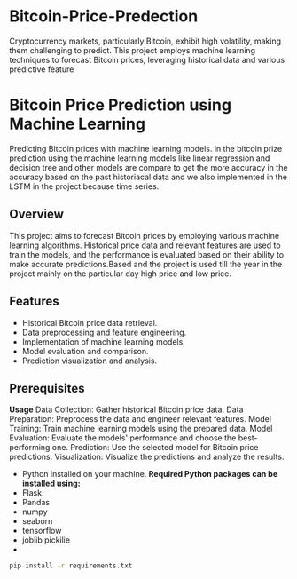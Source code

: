 # Bitcoin-Price-Predection
Cryptocurrency markets, particularly Bitcoin, exhibit high volatility, making them challenging to predict. This project employs machine learning techniques to forecast Bitcoin prices, leveraging historical data and various predictive feature
# Bitcoin Price Prediction using Machine Learning

Predicting Bitcoin prices with machine learning models. in the bitcoin prize prediction using the machine learning models like linear regression and decision tree and other models are compare to get the more accuracy in the accuracy based on the past historiacal data and we also implemented in the LSTM in the project because time series.

## Overview

This project aims to forecast Bitcoin prices by employing various machine learning algorithms. Historical price data and relevant features are used to train the models, and the performance is evaluated based on their ability to make accurate predictions.Based and the project is used till the year in the project mainly on the particular day high price and low price.
## Features
- Historical Bitcoin price data retrieval.
- Data preprocessing and feature engineering.
- Implementation of machine learning models.
- Model evaluation and comparison.
- Prediction visualization and analysis.
## Prerequisites
**Usage**
Data Collection: Gather historical Bitcoin price data.
Data Preparation: Preprocess the data and engineer relevant features.
Model Training: Train machine learning models using the prepared data.
Model Evaluation: Evaluate the models' performance and choose the best-performing one.
Prediction: Use the selected model for Bitcoin price predictions.
Visualization: Visualize the predictions and analyze the results.

- Python installed on your machine.
**Required Python packages can be installed using:**
- Flask:
- Pandas
- numpy
- seaborn
- tensorflow
- joblib pickilie
- 
```bash
pip install -r requirements.txt
